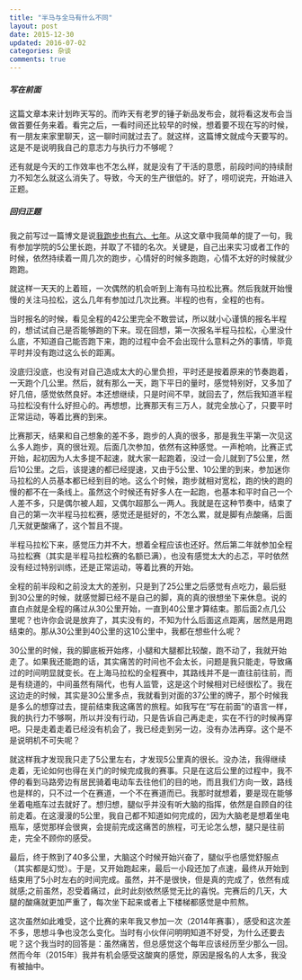 ```yaml
---
title: "半马与全马有什么不同"
layout: post
date: 2015-12-30
updated: 2016-07-02
categories: 杂谈
comments: true
---
```


##### 写在前面
这篇文章本来计划昨天写的。而昨天有老罗的锤子新品发布会，就将看这发布会当做首要任务来着。看完之后，一看时间还比较早的时候，想着要不现在写的时候，有一朋友来家里聊天，这一聊时间就过去了。就这样，这篇博文就成今天要写的。
这是不是说明我自己的意志力与执行力不够呢？

还有就是今天的工作效率也不怎么样，就是没有了干活的意愿，前段时间的持续耐力不知怎么就这么消失了。导致，今天的生产很低的。好了，唠叨说完，开始进入正题。

##### 回归正题
我之前写过一篇博文是说[我跑步也有六、七年](../27/run.html)。从这文章中我简单的提了一句，我有参加学院的5公里长跑，并取了不错的名次。关键是，自己出来实习或者工作的时候，依然持续着一周几次的跑步，心情好的时候多跑跑，心情不太好的时候就少跑跑。

就这样一天天的上着班，一次偶然的机会听到上海有马拉松比赛。然后我就开始慢慢的关注马拉松，这么几年有参加过几次比赛。半程的也有，全程的也有。

当时报名的时候，看见全程的42公里完全不敢尝试，所以就小心谨慎的报名半程的，想试试自己是否能够跑的下来。现在回想，第一次报名半程马拉松，心里没什么底，不知道自己能否跑下来，跑的过程中会不会出现什么意料之外的事情，毕竟平时并没有跑过这么长的距离。

没底归没底，也没有对自己造成太大的心里负担，平时还是按着原来的节奏跑着，一天跑个几公里。然后，就有那么一天，跑下平日的量时，感觉特别好，又多加了好几倍，感觉依然良好。本还想继续，只是时间不早，就回去了，然后我知道半程马拉松没有什么好担心的。再想想，比赛那天有三万人，就完全放心了，只要平时正常运动，等着比赛的到来。

比赛那天，结果和自己想象的差不多，跑步的人真的很多，那是我生平第一次见这么多人跑步，真的很壮观。后面几次参加，依然有这种感觉。一声枪响，比赛正式开始，起初因为人太多提不起速，就大家一起跑着，没过一会儿就到了5公里，然后10公里。之后，该提速的都已经提速，又由于5公里、10公里的到来，参加迷你马拉松的人员基本都已经到目的地。这么个时候，跑步就相对宽松，跑的快的跑的慢的都不在一条线上。虽然这个时候还有好多人在一起跑，也基本和平时自己一个人差不多，只是偶尔被人超，又偶尔超那么一两人。我就是在这种节奏中，结束了自己的第一次半程马拉松赛，感觉还是挺好的，不怎么累，就是脚有点酸痛，后面几天就更酸痛了，这个暂且不提。

半程马拉松下来，感觉压力并不大，想着全程应该也还好。然后第二年就参加全程马拉松赛（其实是半程马拉松赛的名额已满），也没有感觉太大的忐忑，平时依然没有经过特别训练，还是正常运动，等着比赛的开始。

全程的前半段和之前没太大的差别，只是到了25公里之后感觉有点吃力，最后挺到30公里的时候，就感觉脚已经不是自己的脚，真的真的很想坐下来休息。说的直白点就是全程的痛过从30公里开始，一直到40公里才算结束。那后面2点几公里呢？也许你会说是放弃了，其实没有的，不知为什么后面这点距离，居然是用跑结束的。那从30公里到40公里的这10公里中，我都在想些什么呢？

30公里的时候，我的脚底板开始疼，小腿和大腿都比较酸，跑不动了，我就开始走了。如果我还能跑的话，其实痛苦的时间也不会太长，问题是我只能走，导致痛过的时间明显就变长。在上海马拉松的全程赛中，其路线并不是一直往前往前，而是有绕道的，中间虽然有隔代，也有人监管，这是这个时候相对已经很松了。我在这边走的时候，其实是30公里多点，我就看到对面的37公里的牌子，那个时候我是多么的想穿过去，提前结束我这痛苦的旅程。如我写在“写在前面”的语言一样，我的执行力不够啊，所以并没有行动，只是告诉自己再走走，实在不行的时候再穿吧。只是走着走着已经没有机会了，我已经走到另一边，没有办法再穿。这个是不是说明机不可失呢？

就这样我才发现我只走了5公里左右，才发现5公里真的很长。没办法，我得继续走着，无论如何也得在关门的时候完成我的赛事。只是在这后公里的过程中，我不停的看到马路旁边有居民骑着电动车去往他们的目的地，而且我们方向一致，路线也是样的，只不过一个在赛道，一个不在赛道而已。我那时就想着，要是现在能够坐着电瓶车过去就好了。想归想，腿似乎并没有听大脑的指挥，依然是自顾自的往前走着。在这漫漫的5公里，我自己都不知道如何完成的，因为大脑老是想着坐电瓶车，感觉那样会很爽，会提前完成这痛苦的旅程，可无论怎么想，腿只是往前走，完全不顾你的感受。

最后，终于熬到了40多公里，大脑这个时候开始兴奋了，腿似乎也感觉舒服点（其实都是幻觉）。于是，又开始跑起来，最后一小段还加了点速，最终从开始到结束用了5小时左右的时间完成。虽然，并不是很快，但是真的完成了，依然有成就感;之前虽然，忍受着痛过，此时此刻依然感觉无比的喜悦。完赛后的几天，大腿的酸痛就更加严重了，每次坐下起来或者上下楼梯都感觉是中煎熬。

这次虽然如此难受，这个比赛的来年我又参加一次（2014年赛事），感受和这次差不多，思想斗争也没怎么变化。当时有小伙伴问明明知道不好受，为什么还要去呢？这个我当时的回答是：虽然痛苦，但总感觉这个每年应该经历至少那么一回。然而今年（2015年）我并有机会感受这酸爽的感觉，原因是报名的人太多，我没有被抽中。

